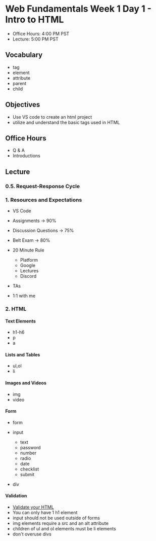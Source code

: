 # Web Fundamentals Week 1 Day 1 - Intro to HTML

- Office Hours: 4:00 PM PST
- Lecture: 5:00 PM PST

## Vocabulary

- tag
- element
- attribute
- parent
- child

## Objectives

- Use VS code to create an html project
- utilize and understand the basic tags used in HTML

## Office Hours

- Q & A
- Introductions

## Lecture

### 0.5. Request-Response Cycle

### 1. Resources and Expectations

- VS Code

- Assignments -> 90%
- Discussion Questions -> 75%
- Belt Exam -> 80%

- 20 Minute Rule
    + Platform
    + Google
    + Lectures
    + Discord

- TAs
- 1:1 with me

### 2. HTML

#### Text Elements

- h1-h6
- p
- a

#### Lists and Tables

- ul,ol
- li

#### Images and Videos

- img
- video

#### Form

- form

- input

    + text
    + password
    + number
    + radio
    + date
    + checklist
    + submit

- div

#### Validation

- [Validate your HTML]('https://validator.w3.org/#validate_by_input')
- You can only have 1 h1 element
- input should not be used outside of forms
- img elements require a src and an alt attribute
- children of ul and ol elements must be li elements
- don't overuse divs
